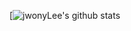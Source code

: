 [![jwonyLee's github stats](https://github-readme-stats.vercel.app/api?username=jwonyLee&hide=issues&show_icons=true)
